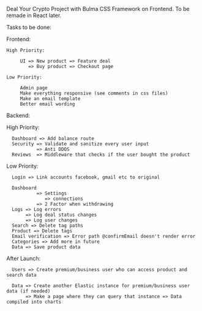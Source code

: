 Deal Your Crypto Project with Bulma CSS Framework on Frontend. To be remade in React later.

Tasks to be done:

Frontend:

    High Priority:

         UI => New product => Feature deal
            => Buy product => Checkout page

    Low Priority:

         Admin page
         Make everything responsive (see comments in css files)
         Make an email template
         Better email wording


Backend:

   High Priority:

      Dashboard => Add balance route
      Security => Validate and sanitize every user input
               => Anti DDOS
      Reviews  => Middleware that checks if the user bought the product
      
   Low Priority:

      Login => Link accounts facebook, gmail etc to original
      
      Dashboard 
               => Settings
                  => connections
               => 2 Factor when withdrawing                      
      Logs => Log errors
           => Log deal status changes
           => Log user changes
      Search => Delete tag paths
      Product => Delete tags
      Email verification => Error path @confirmEmail doesn't render error
      Categories => Add more in future
      Data => Save product data
      
After Launch:

      Users => Create premium/business user who can access product and search data 
      
      Data => Create another Elastic instance for premium/business user data (if needed)
           => Make a page where they can query that instance => Data compiled into charts 